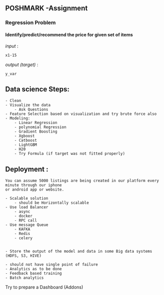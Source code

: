 

## POSHMARK -Assignment

### Regression Problem


#### Identify/predict/recommend the price for given set of items

*input* :

	x1-15

*output (target)* :

	y_var
	
## Data science Steps:
	- Clean 
	- Visualize the data
		- Ask Questions
	- Feature Selection based on visualization and try brute force also
	- Modeling:
		- Linear Regression
		- polynomial Regression
		- Gradient Boosting
		- Xgboost
		- Catboost
		- LightGBM
		- H20
		- Try Formula (if target was not fitted properly)


## Deployment :
	You can assume 5000 listings are being created in our platform every minute through our iphone 
	or android app or website.

	- Scalable solution 
		- should be Horizontally scalable
	- Use load Balancer
		- async
		- docker
		- RPC call
	- Use message Queue
		- KAFKA
		- Redis
		- celery
		
	
	- Store the output of the model and data in some Big data systems (HDFS, S3, HIVE)
	
	- should not have single point of failure
	- Analytics as to be done
	- Feedback based training
	- Batch analytics
	

Try to prepare a Dashboard (Addons)
	
	



	
	
	
	
	
	
	
	
